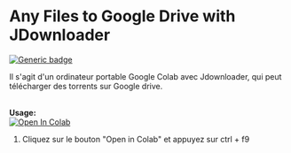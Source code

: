 # Any Files to Google Drive with JDownloader
[![Generic badge](https://img.shields.io/badge/Author-fpet007-green)](https://shields.io/)

Il s'agit d'un ordinateur portable Google Colab avec Jdownloader, qui peut télécharger des torrents sur Google drive.



<br><b>Usage:</b>
<br>
<a href="https://colab.research.google.com/github/fpet007/JDownloader/blob/main/JDownloader.ipynb" target="_parent\"><img src="https://colab.research.google.com/assets/colab-badge.svg" alt="Open In Colab"/></a>
1. Cliquez sur le bouton "Open in Colab" et appuyez sur ctrl + f9 
<br>
